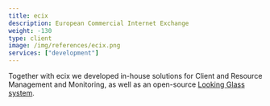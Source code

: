 ```yaml
---
title: ecix
description: European Commercial Internet Exchange
weight: -130
type: client
image: /img/references/ecix.png
services: ["development"]
---
```


Together with ecix we developed in-house solutions
for Client and Resource Management and Monitoring,
as well as an open-source
[Looking Glass system](https://github.com/ecix/birdseye).
